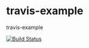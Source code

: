 # travis-example
travis-example

[![Build Status](https://travis-ci.org/joohnnie/travis-example.svg?branch=master)](https://travis-ci.org/joohnnie/travis-example)
